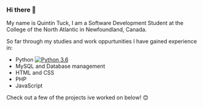 ### Hi there 👋

<!--
**QAPT12/QAPT12** is a ✨ _special_ ✨ repository because its `README.md` (this file) appears on your GitHub profile.

Here are some ideas to get you started:

- 🔭 I’m currently working on ...
- 🌱 I’m currently learning ...
- 👯 I’m looking to collaborate on ...
- 🤔 I’m looking for help with ...
- 💬 Ask me about ...
- 📫 How to reach me: ...
- 😄 Pronouns: ...
- ⚡ Fun fact: ...
-->

My name is Quintin Tuck, I am a Software Development Student at the College of the North Atlantic in Newfoundland, Canada.

So far through my studies and work oppurtunities I have gained experience in:
- Python [![Python 3.6](https://img.shields.io/badge/python-3.6-blue.svg)](https://www.python.org/downloads/release/python-360/)
- MySQL and Database management
- HTML and CSS
- PHP
- JavaScript

Check out a few of the projects ive worked on below! 😊
